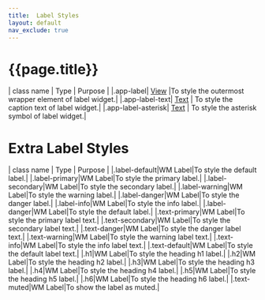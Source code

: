 ```yaml
---
title:  Label Styles
layout: default
nav_exclude: true
---
```

# {{page.title}}

| class name  | Type | Purpose |
|.app-label| [View](../view.style.html) |To style the outermost wrapper element of label widget.|
|.app-label-text| [Text](../text.style.html) | To style the caption text of label widget.|
|.app-label-asterisk| [Text](../text.style.html) | To style the asterisk symbol of label widget.|

# Extra Label Styles

| class name | Type | Purpose |
|.label-default|WM Label|To style the default label.|
|.label-primary|WM Label|To style the primary label.|
|.label-secondary|WM Label|To style the secondary label.|
|.label-warning|WM Label|To style the warning label.|
|.label-danger|WM Label|To style the danger label.|
|.label-info|WM Label|To style the info label.|
|.label-danger|WM Label|To style the default label.|
|.text-primary|WM Label|To style the primary label text.|
|.text-secondary|WM Label|To style the secondary label text.|
|.text-danger|WM Label|To style the danger label text.|
|.text-warning|WM Label|To style the warning label text.|
|.text-info|WM Label|To style the info label text.|
|.text-default|WM Label|To style the default label text.|
|.h1|WM Label|To style the heading h1 label.|
|.h2|WM Label|To style the heading h2 label.|
|.h3|WM Label|To style the heading h3 label.|
|.h4|WM Label|To style the heading h4 label.|
|.h5|WM Label|To style the heading h5 label.|
|.h6|WM Label|To style the heading h6 label.|
|.text-muted|WM Label|To show the label as muted.|

